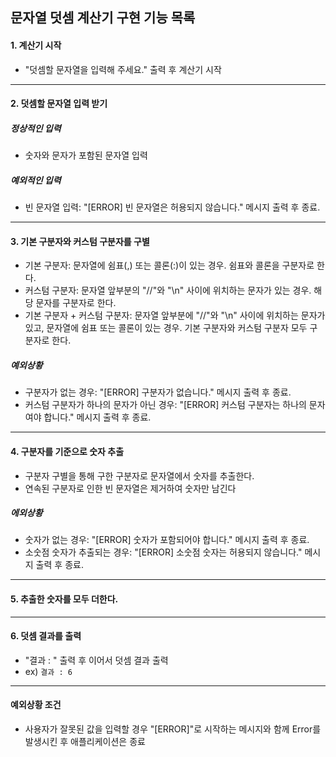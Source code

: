 ## 문자열 덧셈 계산기 구현 기능 목록

#### 1. 계산기 시작
- "덧셈할 문자열을 입력해 주세요." 출력 후 계산기 시작
---

#### 2. 덧셈할 문자열 입력 받기
##### 정상적인 입력
- 숫자와 문자가 포함된 문자열 입력

##### 예외적인 입력
- 빈 문자열 입력: "[ERROR] 빈 문자열은 허용되지 않습니다." 메시지 출력 후 종료.
---

#### 3. 기본 구분자와 커스텀 구분자를 구별
- 기본 구분자: 문자열에 쉼표(,) 또는 콜론(:)이 있는 경우. 쉼표와 콜론을 구분자로 한다.
- 커스텀 구분자: 문자열 앞부분의 "//"와 "\n" 사이에 위치하는 문자가 있는 경우. 해당 문자를 구분자로 한다.
- 기본 구분자 + 커스텀 구분자: 문자열 앞부분에 "//"와 "\n" 사이에 위치하는 문자가 있고, 문자열에 쉼표 또는 콜론이 있는 경우. 기본 구분자와 커스텀 구분자 모두 구분자로 한다.

##### 예외상황
- 구분자가 없는 경우: "[ERROR] 구분자가 없습니다." 메시지 출력 후 종료.
- 커스텀 구분자가 하나의 문자가 아닌 경우: "[ERROR] 커스텀 구분자는 하나의 문자여야 합니다." 메시지 출력 후 종료.
---

#### 4. 구분자를 기준으로 숫자 추출
- 구분자 구별을 통해 구한 구분자로 문자열에서 숫자를 추출한다. 
- 연속된 구분자로 인한 빈 문자열은 제거하여 숫자만 남긴다

##### 에외상황
- 숫자가 없는 경우: "[ERROR] 숫자가 포함되어야 합니다." 메시지 출력 후 종료.
- 소숫점 숫자가 추출되는 경우: "[ERROR] 소숫점 숫자는 허용되지 않습니다." 메시지 출력 후 종료.
---

#### 5. 추출한 숫자를 모두 더한다.
---

#### 6. 덧셈 결과를 출력
- "결과 : " 출력 후 이어서 덧셈 결과 출력
- ex) `결과 : 6`

---
#### 예외상황 조건
- 사용자가 잘못된 값을 입력할 경우 "[ERROR]"로 시작하는 메시지와 함께 Error를 발생시킨 후 애플리케이션은 종료